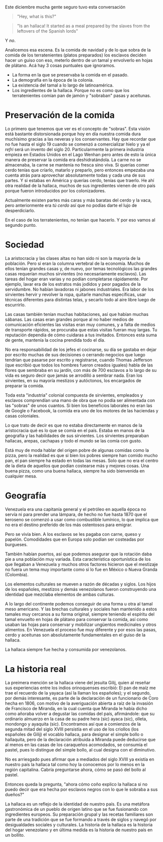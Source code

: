 Este diciembre mucha gente seguro tuvo esta conversación

> "Hey, what is this?"

> "Is an hallaca! It started as a meal prepared by the slaves from the leftovers of the Spanish lords"

Y *no*.

Analicemos esa escena. Es la comida de navidad y de lo que sobra de la comida de los terratenientes (platos preparados) los esclavos deciden hacer un guiso con eso, meterlo dentro de un tamal y envolverlo en hojas de plátano. Acá hay 3 cosas puntuales que ignoramos.

- La forma en la que se preservaba la comida en el pasado.
- La demografía en la época de la colonia.
- La existencia del tamal a lo largo de latinoamérica.
- Los ingredientes de la hallaca. Porque no es como que los terratenientes comían pan de jamón y "sobraban" pasas y aceitunas.

# Preservación de la comida

Lo primero que tenemos que ver es el concepto de "sobras". Esta visión está bastante distorsionada porque hoy en día nuestra comida dura muchísimo gracias a las neveras y los conservantes. Hay que recordar que no fue hasta el siglo 19 cuando se comenzó a comercializar hielo y ya el _refri_ será un invento del siglo 20. Particularmente la primera industria empieza en Estados Unidos en el Lago Wenhan pero antes de esto la única manera de preservar la comida era deshidratándola. La carne no se almacenaba, la carne se mantenía no fresca sino viva. Si querías comer cerdo tenías que críarlo, matarlo y preparlo, pero entonces empezaba una cuenta atrás para aprovechar absolutamente todas y cada una de sus partes. Y si estabas en América y querías cerdo, tenías que traerlo. He ahí otra realidad de la hallaca, muchos de sus ingredientes vienen de otro país porque fueron introducidos por los colonizadores.

Actualmente existen partes más caras y más baratas del cerdo y la vaca, pero anteriormente era *tú cerdo* así que no podías darte el lujo de desperdiciarlo.

En el caso de los terratenientes, no tenían que hacerlo. Y por eso vamos al segundo punto.

# Sociedad
La aristocracia y las clases altas no han sido ni son la mayoría de la población. Pero sí eran la columna vertebral de la economía. Muchos de ellos tenían grandes casas y, de nuevo, por temas tecnológicos las grandes casas requerían muchos sirvientes (no necesariamente esclavos). Las tareas del hogar eran varias y no podían completarse rápidamente. Por ejemplo, lavar era de los estratos más jodidos y peor pagados de la servidumbre. No habían lavadoras ni jabones industriales. Era labor de los sirvientes hervir y revolver la ropa, quitarle manchas específicas, usar técnicas diferentes para distintas telas, y secarlo todo al aire libre luego de escurrirlo.

Las casas también tenían muchas habitaciones, así que habían muchas sábanas. Las casas eran grandes porque al no haber medios de comunicación eficientes las visitas eran muy comunes, y a falta de medios de transporte rápidos, se procuraba que estas visitas fueran muy largas. Tu reputación dependía de cómo cuidaras a tus invitados. Entonces esta suma de gente, mantenía la cocina prendida todo el día.

No era responsabilidad de los jefes el cocinarse, su día se gastaba en dejar por escrito muchas de sus decisiones o cerrando negocios que luego tendrían que pasarse por escrito y registrarse, cuando Thomas Jefferson (que escribió que todos los hombres fueron creados iguales) habla de las flores que sembraba en su jardín, con más de 700 esclavos a lo largo de su vida es seguro decir que jamás se arrodilló a sembrar nada. Eran los sirvientes, en su mayoría mestizos y autóctonos, los encargados de preparar la comida.

Toda esta "industria" colonial compuesta de sirvientes, empleados y esclavos comprendían una mano de obra que no podía ser alimentada con las "sobras" de unos cuantos. Si bien los beneficios laborales no eran las de Google o Facebook, la comida era uno de los motores de las haciendas y casas coloniales.

Lo que trato de decir es que no estaba directamente en manos de la aristocracia qué es lo que se comía en el país. Estaba en manos de la geografía y las habilidades de sus sirvientes. Los sirvientes preparaban hallacas, arepas, cachapas y todo el mundo se las comía con gusto.

Está muy de moda hablar del origen pobre de algunas comidas como la pizza, pero la realidad es que si bien los pobres siempre han comido mucho pan, el pan siempre ha estado en todas las mesas. Solo que no era el centro de la dieta de aquellos que podían costearse más y mejores cosas. Una buena pizza, como una buena hallaca, siempre ha sido bienvenida en cualquier mesa.

# Geografía

Venezuela era una capitanía general y el petróleo en aquella época no servía ni para prender una lámpara, de hecho no fue hasta 1870 que el keroseno se comenzó a usar como combustible lumínico, lo que implica que no era el destino preferido de los más ostentosos para emigrar. 

Pero se vivía bien. A los esclavos se les pagaba con carne, queso y papelón. Comodidades que en Europa solo podían ser costeadas por burgueses.

También habían puertos, así que podemos asegurar que la rotación daba pie a una población muy variada. Esta característica oportunística de los que llegaban a Venezuela y muchos otros factores hicieron que el mestizaje no fuera un tema muy importante como sí lo fue en México o Nueva Granda (Colombia).

Los elementos culturales se mueven a razón de décadas y siglos. Los hijos de los españoles, mestizos y demás venezolanos fueron construyendo una identidad que mezclaba elementos de ambas culturas.

A lo largo del continente podemos conseguir de una forma u otra al tamal meso americano. Y las brechas culturales y sociales han mantenido a estos tamales muy cercanos a su forma original, siempre teniendo el espíritu del tamal envuelto en hojas de plátano para conservar la comida, así como usaban las hojas para conservar y mobilizar ungüentos medicinales y otros alimentos. En Venezuela el proceso fue muy diferente y por esos las pasas, cerdo y aceitunas son absolutamente fundamentales en el guiso de la hallaca.

La hallaca siempre fue hecha y consumida por venezolanos.

# La historia real

La preimera mención se la hallaca viene del jesuita Gilij, quien al reseñar sus experiencias entre los indios orinoquenses escribió: El pan de maíz me trae el recuerdo de la yayaca (así la llaman los españoles); y el segundo, por demás interesante, es parte de la declaración de un funcionario de Coro hecha en 1806, con motivo de la averiguación abierta a raíz de la invasión de Francisco de Miranda, en la cual cuenta que Miranda le había dicho como añoraba volver a degustar las comidas del país, afirmándole: que su ordinario almuerzo en la casa de su padre hera (sic) ayaca (sic), olleta, mondongo y ayaquita (sic). Encontramos así que a comienzos de la segunda mitad del siglo XVIII persistía en el uso de los criollos (los españoles de Gilij) el vocablo hallaca, para designar el simple bollo o hallaquita, pero de la declaración atribuida a Miranda puede deducirse que al menos en las casas de los caraqueños acomodados, se consumía el pastel, pues lo distingue del simple bollo, al cual designa con el diminutivo. 

No es arriesgado pues afirmar que a mediados del siglo XVIII ya existía en nuestro país la hallaca tal como hoy la conocemos por lo menos en la región capitalina. Cabría preguntarse ahora, cómo se pasó del bollo al pastel. 

Entonces queda la pregunta, "ahora cómo coño explico la hallaca si no puedo decir que era hecha por esclavos negros con lo que le sobraba a sus dueños?"

La hallaca es un reflejo de la identidad de nuestro país. Es una metáfora gastronómica de un pueblo de origen latino que se fue fusionando con ingredientes europeos. Su preparación grupal y las recetas familiares son parte de una tradición que se fue formando a través de siglos y navegó por desigualdades sociales y culturales. La historia de la hallaca es la historia del hogar venezolano y en última medida es la historia de nuestro país en un bollito.
